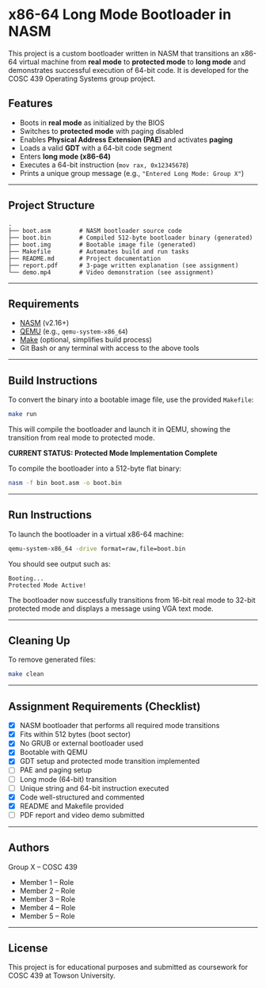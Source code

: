 # x86-64 Long Mode Bootloader in NASM

This project is a custom bootloader written in NASM that transitions an x86-64 virtual machine from **real mode** to **protected mode** to **long mode** and demonstrates successful execution of 64-bit code. It is developed for the COSC 439 Operating Systems group project.

## Features

- Boots in **real mode** as initialized by the BIOS  
- Switches to **protected mode** with paging disabled  
- Enables **Physical Address Extension (PAE)** and activates **paging**  
- Loads a valid **GDT** with a 64-bit code segment  
- Enters **long mode (x86-64)**  
- Executes a 64-bit instruction (`mov rax, 0x12345678`)  
- Prints a unique group message (e.g., `"Entered Long Mode: Group X"`)

---

## Project Structure

```
.
├── boot.asm        # NASM bootloader source code
├── boot.bin        # Compiled 512-byte bootloader binary (generated)
├── boot.img        # Bootable image file (generated)
├── Makefile        # Automates build and run tasks
├── README.md       # Project documentation
├── report.pdf      # 3-page written explanation (see assignment)
└── demo.mp4        # Video demonstration (see assignment)
```

---

## Requirements

- [NASM](https://www.nasm.us/) (v2.16+)
- [QEMU](https://www.qemu.org/) (e.g., `qemu-system-x86_64`)
- [Make](https://www.gnu.org/software/make/) (optional, simplifies build process)
- Git Bash or any terminal with access to the above tools

---

## Build Instructions

To convert the binary into a bootable image file, use the provided `Makefile`:

```bash
make run
```
This will compile the bootloader and launch it in QEMU, showing the transition from real mode to protected mode.

**CURRENT STATUS: Protected Mode Implementation Complete**

To compile the bootloader into a 512-byte flat binary:

```bash
nasm -f bin boot.asm -o boot.bin
```

---

## Run Instructions

To launch the bootloader in a virtual x86-64 machine:

```bash
qemu-system-x86_64 -drive format=raw,file=boot.bin
```

You should see output such as:

```
Booting...
Protected Mode Active!
```

The bootloader now successfully transitions from 16-bit real mode to 32-bit protected mode and displays a message using VGA text mode.

---

## Cleaning Up

To remove generated files:

```bash
make clean
```

---

## Assignment Requirements (Checklist)

- [x] NASM bootloader that performs all required mode transitions  
- [x] Fits within 512 bytes (boot sector)  
- [x] No GRUB or external bootloader used  
- [x] Bootable with QEMU  
- [x] GDT setup and protected mode transition implemented
- [ ] PAE and paging setup
- [ ] Long mode (64-bit) transition
- [ ] Unique string and 64-bit instruction executed  
- [x] Code well-structured and commented  
- [x] README and Makefile provided  
- [ ] PDF report and video demo submitted  

---

## Authors

Group X – COSC 439  
- Member 1 – Role  
- Member 2 – Role  
- Member 3 – Role  
- Member 4 – Role  
- Member 5 – Role  

---

## License

This project is for educational purposes and submitted as coursework for COSC 439 at Towson University.
